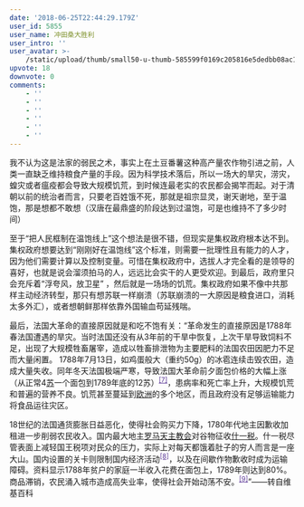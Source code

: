 ```yaml
---
date: '2018-06-25T22:44:29.179Z'
user_id: 5855
user_name: 冲田桑大胜利
user_intro: ''
user_avatar: >-
    /static/upload/thumb/small50-u-thumb-585599f0169c205816e5dedbb08ac178bd6a17477b33.png
upvote: 18
downvote: 0
comments:
    - ''
    - ''
    - ''
    - ''
    - ''
    - ''
---
```


我不认为这是法家的弱民之术，事实上在土豆番薯这种高产量农作物引进之前，人类一直缺乏维持粮食产量的手段。因为科学技术落后，所以一场大的旱灾，涝灾，蝗灾或者瘟疫都会导致大规模饥荒，到时候连最老实的农民都会揭竿而起。对于清朝以前的统治者而言，只要老百姓饿不死，那就是祖宗显灵，谢天谢地，至于温饱，那是想都不敢想（汉唐在最鼎盛的阶段达到过温饱，可是也维持不了多少时间）

至于“把人民框制在温饱线上”这个想法是很不错，但现实是集权政府根本达不到。集权政府想要达到“刚刚好在温饱线”这个标准，则需要一批理性且有能力的人才，因为他们需要计算以及控制变量。可惜在集权政府中，选拔人才完全看的是领导的喜好，也就是说会溜须拍马的人，远远比会实干的人更受欢迎。到最后，政府里只会充斥着“浮夸风，放卫星” ，然后就是一场场的饥荒。集权政府如果不像中共那样主动经济转型，那只有想苏联一样崩溃（苏联崩溃的一大原因是粮食进口，消耗太多外汇），或者想朝鲜那样依靠外国输血苟延残喘。

最后，法国大革命的直接原因就是和吃不饱有关：“革命发生的直接原因是1788年春法国遭遇的旱灾。当时法国还没有从3年前的干旱中恢复，上次干旱导致饲料不足，出现了大规模牲畜屠宰，造成以牲畜排泄物为主要肥料的法国农田因肥力不足而大量闲置。 1788年7月13日，如鸡蛋般大（重约50g）的冰雹连续击毁农田，造成大量失收。同年冬天法国极端严寒，导致法国大革命前夕面包价格的大幅上涨（从正常4[苏](https://zh.m.wikipedia.org/wiki/%E8%8B%8F%E5%8B%92%E5%BE%B7%E6%96%AF_(%E9%92%B1%E5%B8%81))一个面包到1789年底的12苏）<sup style="text-align:left;color:rgb(34, 34, 34);font-weight:inherit;"><a href="https://archive.is/o/0IDVv/https://via.hypothes.is/https://zh.m.wikipedia.org/zh-hans/%E6%B3%95%E5%9B%BD%E5%A4%A7%E9%9D%A9%E5%91%BD%23cite_note-7" style="text-align:left;font-weight:inherit;color:rgb(90, 54, 150);">[7]</a></sup>，患病率和死亡率上升，大规模饥荒和普遍的营养不良。饥荒甚至蔓延到[欧洲](https://zh.m.wikipedia.org/wiki/%E6%AC%A7%E6%B4%B2)的多个地区，而且政府没有足够运输能力将食品运往灾区。

18世纪的法国通货膨胀日益恶化，使得社会购买力下降，1780年代地主因歉收加租进一步削弱农民收入。国内最大地主[罗马天主教会](https://zh.m.wikipedia.org/wiki/%E7%BD%97%E9%A9%AC%E5%A4%A9%E4%B8%BB%E6%95%99%E4%BC%9A)对谷物征收[什一税](https://zh.m.wikipedia.org/wiki/%E4%BB%80%E4%B8%80%E7%A8%8E)。什一税尽管表面上减轻国王税项对民众的压力，实际上对每天都饿着肚子的穷人而言是一座大山。国内设置的关卡则限制国内经济活动<sup style="text-align:left;color:rgb(34, 34, 34);font-weight:inherit;"><a href="https://archive.is/o/0IDVv/https://via.hypothes.is/https://zh.m.wikipedia.org/zh-hans/%E6%B3%95%E5%9B%BD%E5%A4%A7%E9%9D%A9%E5%91%BD%23cite_note-britannicatraite-8" style="text-align:left;font-weight:inherit;color:rgb(90, 54, 150);">[8]</a></sup>，以及在间歇作物歉收时成为运输障碍。资料显示1788年贫户的家庭一半收入花费在面包上，1789年则达到80%。商品滞销，农民涌入城市造成高失业率，使得社会开始动荡不安。<sup style="text-align:left;color:rgb(34, 34, 34);font-weight:inherit;"><a href="https://archive.is/o/0IDVv/https://via.hypothes.is/https://zh.m.wikipedia.org/zh-hans/%E6%B3%95%E5%9B%BD%E5%A4%A7%E9%9D%A9%E5%91%BD%23cite_note-%E5%9C%8B%E7%AB%8B%E6%9A%A8%E5%8D%97%E5%9C%8B%E9%9A%9B%E5%A4%A7%E5%AD%B8%E8%B5%84%E6%96%99-9" style="text-align:left;font-weight:inherit;color:rgb(90, 54, 150);">[9]</a></sup>”——转自维基百科
